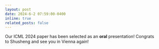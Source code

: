 ```yaml
---
layout: post
date: 2024-6-2 07:59:00-0400
inline: true
related_posts: false
---
```


Our ICML 2024 paper has been selected as an **oral** presentation! Congrats to Shusheng and see you in Vienna again!